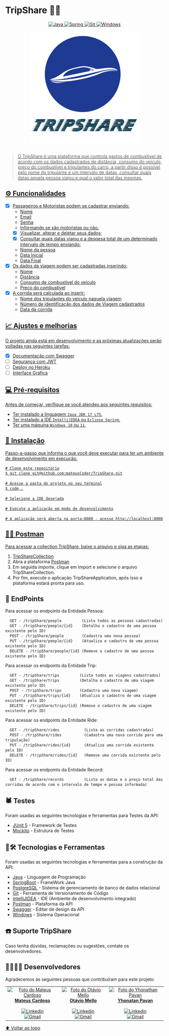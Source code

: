 # TripShare 🚙🌅

<div align="center">
  <a href="https://www.java.com/pt-BR/" target="_blank" rel="noreferrer" rel="noopener">
    <img src="https://img.shields.io/badge/Java-ED8B00?style=for-the-badge&logo=java&logoColor=white" alt="Java"/>
  </a>
  <a href="https://spring.io/" target="_blank" rel="noreferrer" rel="noopener">
    <img src="https://img.shields.io/badge/Spring-6DB33F?style=for-the-badge&logo=spring&logoColor=white" alt="Spring"/>
  </a>
  <a href="https://git-scm.com/" target="_blank" rel="noreferrer" rel="noopener">
    <img src="https://img.shields.io/badge/Git-E34F26?style=for-the-badge&logo=git&logoColor=white" alt="Git"/>
  </a>
  <a href="https://www.microsoft.com/pt-br/windows/?r=1" target="_blank" rel="noreferrer" rel="noopener">
  <img src="https://img.shields.io/badge/Windows-017AD7?style=for-the-badge&logo=windows&logoColor=white" alt="Windows"/>
</div></br>

<div align="center">
  <img src="TripShareLogo.jpg" alt="TripShare" height="350px">
</div></br>

> O TripShare é uma plataforma que controla gastos de combustivel de acordo com os dados cadastrados de distância, consumo do veiculo, preço do combustível e tripulantes do carro, a partir disso é possível pelo nome do tripulante e um intervalo de datas, consultar quais datas aquela pessoa viajou e qual o valor total das mesmas.

## ⚙️ Funcionalidades

- [x] Passageiros e Motoristas podem se cadastrar enviando:
  - Nome
  - Email
  - Senha
  - Informando se são motoristas ou não. 
  - [x] Visualizar, alterar e deletar seus dados;
  - [x] Consultar quais datas viajou e a despesa total de um determinado intervalo de tempo enviando:
  - Nome da pessoa 
  - Data Inicial
  - Data Final
- [x] Os dados da viagem podem ser cadastradas inserindo:
  - Nome
  - Distância
  - Consumo de combustível do veículo 
  - Preço do combustível
- [x] A corrida será calculada ao inserir:
  - Nome dos tripulantes do veiculo naquela viagem
  - Número de identificação dos dados de Viagem cadastrados
  - Data da corrida
  

## 📈 Ajustes e melhorias

O projeto ainda está em desenvolvimento e as próximas atualizações serão voltadas nas seguintes tarefas:

- [x] Documentação com Swagger
- [ ] Segurança com JWT
- [ ] Deploy no Heroku
- [ ] Interface Gráfica

## 💻 Pré-requisitos

Antes de começar, verifique se você atendeu aos seguintes requisitos:

* Ter instalado a  linguagem `Java JDK 17 LTS`.
* Ter instalado a IDE `IntelliJIDEA` ou `Eclipse Spring`. 
* Ter uma máquina `Windows 10` ou `11`.

## 🚀 Instalação

Passo-a-passo que informa o que você deve executar para ter um ambiente de desenvolvimento em execução.

```
# Clone este repositório
$ git clone git@github.com:mateusCoder/TripShare.git

# Acesse a pasta do projeto no seu terminal
$ code .

# Selecione a IDE desejada

# Execute a aplicação em modo de desenvolvimento

# A aplicação será aberta na porta:8080 - acesse http://localhost:8080
```

## 🧑‍🚀 Postman

Para acessar a collection TripShare, baixe o arquivo e siga as etapas:
1. [TripShareCollection](https://github.com/mateusCoder/TripShare/blob/master/TripShareCollection.json)
2. Abra a plataforma [Postman](https://www.postman.com/product/what-is-postman/)
3. Em seguida importe, clique em Import e selecione o arquivo TripShareCollection.
4. Por fim, execute o aplicação TripShareApplication, após isso a plataforma estará pronta para uso. 

## 📌 EndPoints
Para acessar os endpoints da Entidade Pessoa:
```
  GET - /tripShare/people         (Lista todos as pessoas cadastradas) 
  GET - /tripShare/people/{id}    (Detalha o cadastro de uma pessoa existente pelo ID)
  POST - /tripShare/people        (Cadastra uma nova pessoa) 
  PUT - /tripShare/people/{id}    (Atualiza o cadastro de uma pessoa existente pelo ID) 
  DELETE - /tripShare/people/{id} (Remove o cadastro de uma pessoa existente pelo ID) 
```
Para acessar os endpoints da Entidade Trip:
```
  GET - /tripShare/trips         (Lista todos as viagens cadastrados) 
  GET - /tripShare/trips         (Detalha o cadastro de uma viagem existente pelo ID)
  POST - /tripShare/trips        (Cadastra uma nova viagem) 
  PUT - /tripShare/trips/{id}    (Atualiza o cadastro de uma viagem existente pelo ID) 
  DELETE - /tripShare/trips/{id} (Remove o cadastro de uma viagem existente pelo ID) 
```
Para acessar os endpoints da Entidade Ride:
```
  GET - /tripShare/rides           (Lista as corridas cadastradas) 
  POST - /tripShare/rides          (Cadastra uma nova corrida para uma tripulação) 
  PUT - /tripShare/rides/{id}      (Atualiza uma corrida existente pelo ID) 
  DELETE - /tripShare/rides/{id}   (Remove uma corrida existente pelo ID) 
```
Para acessar os endpoints da Entidade Record:
```
  GET - /tripShare/records         (Lista as datas e o preço total das corridas de acordo com o intervalo de tempo e pessoa informada) 
```

## 🕷️ Testes
Foram usadas as seguintes tecnologias e ferramentas para Testes da API: 
* [JUnit 5](https://junit.org/junit5/docs/current/user-guide/) - Framework de Testes
* [Mockito](https://site.mockito.org/) - Estrutura de Testes

## 🚧🛠️ Tecnologias e Ferramentas
  
Foram usadas as seguintes tecnologias e ferramentas para a construção da API: 
* [Java](https://www.java.com/pt-BR/) - Linguagem de Programação
* [SpringBoot](https://spring.io/) - FrameWork Java
* [PostgreSQL](https://www.postgresql.org/) - Sistema de gerenciamento de banco de dados relacional
* [Git](https://git-scm.com/) - Ferramenta de Versionamento de Código
* [IntelliJIDEA](https://www.jetbrains.com/pt-br/idea/) - IDE (Ambiente de desenvolvimento integrado)
* [Postman](https://www.postman.com/) - Plataforma da API
* [Swagger](https://swagger.io/tools/swagger-editor/) - Editar de design da API
* [Windows](https://www.microsoft.com/pt-br/windows/?r=1) - Sistema Operacional

## ☎️ Suporte TripShare
  
Caso tenha dúvidas, reclamações ou sugestões, contate os desenvolvedores. 

## 👩‍💻👨‍💻 Desenvolvedores

Agradecemos às seguintes pessoas que contribuíram para este projeto:

<table>
  <tr>
    <td align="center">
      <a href="#">
        <img src="https://avatars.githubusercontent.com/u/76978080?v=4" width="100px;" alt="Foto do Mateus Cardoso"/><br>
        <sub>
          <div align="center">
            <b>Mateus Cardoso</b></br></br>
            <a href="https://www.linkedin.com/in/mateus-cardoso-de-moraes/" target="_blank" rel="noreferrer" rel="noopener">
              <img src="https://img.shields.io/badge/LinkedIn-0077B5?style=for-the-badge&logo=linkedin&logoColor=white" alt="Linkedin"/>
            </a></br>
            <a href="mailto:mateus.moraes0507@gmail.com" target="_blank" rel="noreferrer" rel="noopener">
              <img src="https://img.shields.io/badge/Gmail-D14836?style=for-the-badge&logo=gmail&logoColor=white" alt="Gmail"/></br>
            </a>
          </div>
        </sub>
      </a>
    </td>
        <td align="center">
      <a href="#">
        <img src="https://avatars.githubusercontent.com/u/82002133?v=4" width="100px;" alt="Foto do Otávio Mello"/><br>
        <sub>
          <div align="center">
            <b>Otávio Mello</b></br></br>
            <a href="https://www.linkedin.com/in/ot%C3%A1viomelloalmeida/" target="_blank" rel="noreferrer" rel="noopener">
              <img src="https://img.shields.io/badge/LinkedIn-0077B5?style=for-the-badge&logo=linkedin&logoColor=white" alt="Linkedin"/>
            </a></br>
            <a href="mailto:otaviomellocv@gmail.com" target="_blank" rel="noreferrer" rel="noopener">
              <img src="https://img.shields.io/badge/Gmail-D14836?style=for-the-badge&logo=gmail&logoColor=white" alt="Gmail"/></br>
            </a>
          </div>
        </sub>
      </a>
    </td>
    <td align="center">
      <a href="#">
        <img src="https://avatars.githubusercontent.com/u/51124985?v=4" width="100px;" alt="Foto do Yhonathan Pavan"/><br>
        <sub>
          <div align="center">
            <b>Yhonatan Pavan</b></br></br>
            <a href="https://www.linkedin.com/in/yhonathan-pavan/" target="_blank" rel="noreferrer" rel="noopener">
              <img src="https://img.shields.io/badge/LinkedIn-0077B5?style=for-the-badge&logo=linkedin&logoColor=white" alt="Linkedin"/>
            </a></br>
            <a href="mailto:yhonathannpavan@gmail.com" target="_blank" rel="noreferrer" rel="noopener">
              <img src="https://img.shields.io/badge/Gmail-D14836?style=for-the-badge&logo=gmail&logoColor=white" alt="Gmail"/></br>
            </a>
          </div>
        </sub>
      </a>
    </td>
  </tr>
</table>

[⬆ Voltar ao topo](#TripShare)<br>


